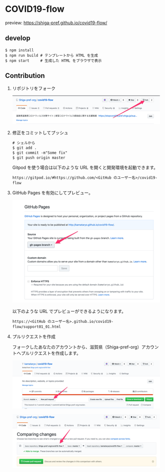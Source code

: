 # COVID19-flow

preview: https://shiga-pref.github.io/covid19-flow/

## develop

```shell
$ npm install
$ npm run build # テンプレートから HTML を生成
$ npm start     # 生成した HTML をブラウザで表示
```

## Contribution

1. リポジトリをフォーク

    ![01](./images/01.png)

2. 修正をコミットしてプッシュ

    ```shell
    # シェルから
    $ git add .
    $ git commit -m"Some fix"
    $ git push origin master
    ```

    Gitpod を使う場合は以下のような URL を開くと開発環境を起動できます。

    `https://gitpod.io/#https://github.com/<GitHub のユーザー名>/covid19-flow`

3. GitHub Pages を有効にしてプレビュー。

    ![07](./images/07.png)

    以下のような URL でプレビューができるようになります。

    `https://<GitHub のユーザー名>.github.io/covid19-flow/support01_01.html`

4. プルリクエストを作成

    フォークしたあなたのアカウントから、滋賀県（Shiga-pref-org）アカウントへプルリクエストを作成します。

    ![05](./images/05.png)

    ![10](./images/10.png)
